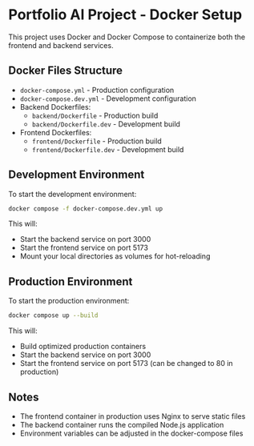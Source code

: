 # Portfolio AI Project - Docker Setup

This project uses Docker and Docker Compose to containerize both the frontend and backend services.

## Docker Files Structure

- `docker-compose.yml` - Production configuration
- `docker-compose.dev.yml` - Development configuration
- Backend Dockerfiles:
  - `backend/Dockerfile` - Production build
  - `backend/Dockerfile.dev` - Development build
- Frontend Dockerfiles:
  - `frontend/Dockerfile` - Production build
  - `frontend/Dockerfile.dev` - Development build

## Development Environment

To start the development environment:

```bash
docker compose -f docker-compose.dev.yml up
```

This will:

- Start the backend service on port 3000
- Start the frontend service on port 5173
- Mount your local directories as volumes for hot-reloading

## Production Environment

To start the production environment:

```bash
docker compose up --build
```

This will:

- Build optimized production containers
- Start the backend service on port 3000
- Start the frontend service on port 5173 (can be changed to 80 in production)

## Notes

- The frontend container in production uses Nginx to serve static files
- The backend container runs the compiled Node.js application
- Environment variables can be adjusted in the docker-compose files
